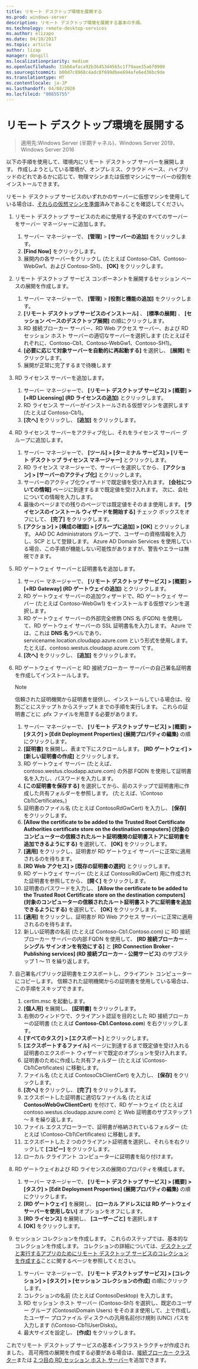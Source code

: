 ```yaml
---
title: リモート デスクトップ環境を展開する
ms.prod: windows-server
description: リモート デスクトップ環境を展開する基本の手順。
ms.technology: remote-desktop-services
ms.author: elizapo
ms.date: 04/10/2017
ms.topic: article
author: lizap
manager: dongill
ms.localizationpriority: medium
ms.openlocfilehash: 31bb6afaca92b36453d4565c1f79aae35a6f0900
ms.sourcegitcommit: b00d7c8968c4adc8f699dbee694afe6ed36bc9de
ms.translationtype: HT
ms.contentlocale: ja-JP
ms.lasthandoff: 04/08/2020
ms.locfileid: "80855755"
---
```

# <a name="deploy-your-remote-desktop-environment"></a>リモート デスクトップ環境を展開する

>適用先:Windows Server (半期チャネル)、Windows Server 2019、Windows Server 2016

以下の手順を使用して、環境内にリモート デスクトップ サーバーを展開します。 作成しようとしている環境が、オンプレミス、クラウド ベース、ハイブリッドのどれであるかに応じて、物理マシンまたは仮想マシンにサーバーの役割をインストールできます。 

リモート デスクトップ サービスのいずれかのサーバーに仮想マシンを使用している場合は、[それらの仮想マシンを準備](rds-prepare-vms.md)済みであることを確認してください。
  
  
1.  リモート デスクトップ サービスのために使用する予定のすべてのサーバーをサーバー マネージャーに追加します。  
    1.  サーバー マネージャーで、 **[管理]**  >  **[サーバーの追加]** をクリックします。  
    2.  **[Find Now]** をクリックします。  
    3.  展開内の各サーバーをクリックし (たとえば Contoso-Cb1、Contoso-WebGw1、および Contoso-Sh1)、 **[OK]** をクリックします。  
2.  リモート デスクトップ サービス コンポーネントを展開するセッション ベースの展開を作成します。  
    1.  サーバー マネージャーで、 **[管理]**  >  **[役割と機能の追加]** をクリックします。  
    2.  **[リモート デスクトップ サービスのインストール]** 、 **[標準の展開]** 、 **[セッション ベースのデスクトップ展開]** の順にクリックします。  
    3.  RD 接続ブローカー サーバー、RD Web アクセス サーバー、および RD セッション ホスト サーバーの適切なサーバーを選択します (たとえばそれぞれに、Contoso-Cb1、Contoso-WebGw1、Contoso-SH1)。  
    4.  **[必要に応じて対象サーバーを自動的に再起動する]** を選択し、 **[展開]** をクリックします。  
    5.  展開が正常に完了するまで待機します  
3.  RD ライセンス サーバーを追加します。  
    1.  サーバー マネージャーで、 **[リモート デスクトップ サービス] > [概要] > [+RD Licensing] (RD ライセンスの追加)** とクリックします。  
    2.  RD ライセンス サーバーがインストールされる仮想マシンを選択します (たとえば Contoso-Cb1)。  
    3.  **[次へ]** をクリックし、 **[追加]** をクリックします。  
4.  RD ライセンス サーバーをアクティブ化し、それをライセンス サーバー グループに追加します。  
    1.  サーバー マネージャーで、 **[ツール] > [ターミナル サービス] > [リモート デスクトップ ライセンス マネージャー]** とクリックします。  
    2.  RD ライセンス マネージャーで、サーバーを選択してから、 **[アクション] > [サーバーのアクティブ化]** とクリックします。  
    3.  サーバーのアクティブ化ウィザードで既定値を受け入れます。 **[会社についての情報]** ページに到達するまで既定値を受け入れます。 次に、会社についての情報を入力します。  
    4.  最後のページまでの残りのページでは既定値をそのまま使用します。 **[ライセンスのインストール ウィザードを開始する]** チェック ボックスをオフにして、 **[完了]** をクリックします。  
    5.  **[アクション] > [構成の確認] > [グループに追加] > [OK]** とクリックします。 AAD DC Administrators グループで、ユーザーの資格情報を入力し、SCP として登録します。 Azure AD Domain Services を使用している場合、この手順が機能しない可能性がありますが、警告やエラーは無視できます。  
5.  RD ゲートウェイ サーバーと証明書名を追加します。  
    1.  サーバー マネージャーで、 **[リモート デスクトップ サービス] > [概要] > [+RD Gateway] (RD ゲートウェイの追加)** とクリックします。  
    2.  RD ゲートウェイ サーバーの追加ウィザードで、RD ゲートウェイ サーバー (たとえば Contoso-WebGw1) をインストールする仮想マシンを選択します。  
    3.  RD ゲートウェイ サーバーの外部完全修飾 DNS 名 (FQDN) を使用して、RD ゲートウェイ サーバーの SSL 証明書名を入力します。 Azure では、これは **DNS 名**ラベルであり、servicename.location.cloudapp.azure.com という形式を使用します。 たとえば、contoso.westus.cloudapp.azure.com です。  
    4.  **[次へ]** をクリックし、 **[追加]** をクリックします。
6.  RD ゲートウェイ サーバーと RD 接続ブローカー サーバーの自己署名証明書を作成してインストールします。

       > [!NOTE]
       > 信頼された証明機関から証明書を提供し、インストールしている場合は、役割ごとにステップ h からステップ k までの手順を実行します。 これらの証明書ごとに .pfx ファイルを用意する必要があります。
       
    1.  サーバー マネージャーで、 **[リモート デスクトップ サービス] > [概要] > [タスク] > [Edit Deployment Properties] (展開プロパティの編集)** の順にクリックします。  
    2.  **[証明書]** を展開し、表まで下にスクロールします。 **[RD ゲートウェイ] > [新しい証明書の作成]** とクリックします。  
    3.  RD ゲートウェイ サーバー (たとえば、contoso.westus.cloudapp.azure.com) の外部 FQDN を使用して証明書名を入力し、パスワードを入力します。  
    4.  **[この証明書を保存する]** を選択してから、前のステップで証明書用に作成した共有フォルダーを参照します。 (たとえば、\Contoso Cb1\Certificates。)  
    5.  証明書のファイル名 (たとえば ContosoRdGwCert) を入力し、 **[保存]** をクリックします。  
    6.  **[Allow the certificate to be added to the Trusted Root Certificate Authorities certificate store on the destination computers] (対象のコンピューターの信頼されたルート証明機関の証明書ストアに証明書を追加できるようにする)** を選択して、 **[OK]** をクリックします。  
    7.  **[適用]** をクリックし、証明書が RD ゲートウェイ サーバーに正常に適用されるのを待ちます。  
    8.  **[RD Web アクセス] > [既存の証明書の選択]** とクリックします。  
    9.  RD ゲートウェイ サーバー (たとえば ContosoRdGwCert) 用に作成された証明書を参照してから、 **[開く]** をクリックします。  
    10. 証明書のパスワードを入力し、 **[Allow the certificate to be added to the Trusted Root Certificate store on the destination computers] (対象のコンピューターの信頼されたルート証明書ストアに証明書を追加できるようにする)** を選択して、 **[OK]** をクリックします。  
    11. **[適用]** をクリックし、証明書が RD Web アクセス サーバーに正常に適用されるのを待ちます。  
    12. 新しい証明書の名前 (たとえば Contoso-Cb1.Contoso.com) に RD 接続ブローカー サーバーの内部 FQDN を使用して、 **[RD 接続ブローカー - シングル サインオンを有効にする]** と **[RD Connection Broker - Publishing services] (RD 接続ブローカー - 公開サービス)** のサブステップ 1 ～ 11 を繰り返します。  
7.  自己署名パブリック証明書をエクスポートし、クライアント コンピューターにコピーします。 信頼された証明機関からの証明書を使用している場合は、この手順をスキップできます。  
    1.  certlm.msc を起動します。  
    2.  **[個人用]** を展開し、 **[証明書]** をクリックします。  
    3.  右側のウィンドウで、クライアント認証を目的とした RD 接続ブローカーの証明書 (たとえば **Contoso-Cb1.Contoso.com**) を右クリックします。  
    4.  **[すべてのタスク] > [エクスポート]** とクリックします。  
    5.  **[エクスポートするファイル]** ページに到達するまで既定値を受け入れる証明書のエクスポート ウィザードで既定のオプションを受け入れます。  
    6.  証明書のために作成した共有フォルダー (たとえば \Contoso-Cb1\Certificates) に移動します。  
    7.  ファイル名 (たとえば ContosoCbClientCert) を入力し、 **[保存]** をクリックします。  
    8.  **[次へ]** をクリックし、 **[完了]** をクリックします。  
    9.  エクスポートした証明書に適切なファイル名 (たとえば **ContosoWebGwClientCert**) を付けて、RD ゲートウェイ (たとえば contoso.westus.cloudapp.azure.com) と Web 証明書のサブステップ 1 ～ 8 を繰り返します。  
    10. ファイル エクスプローラーで、証明書が格納されているフォルダー (たとえば \Contoso-Cb1\Certificates) に移動します。  
    11. エクスポートした 2 つのクライアント証明書を選択し、それらを右クリックして **[コピー]** をクリックします。  
    12. ローカル クライアント コンピューターに証明書を貼り付けます。  
8.  RD ゲートウェイおよび RD ライセンスの展開のプロパティを構成します。  
    1.  サーバー マネージャーで、 **[リモート デスクトップ サービス] > [概要] > [タスク] > [Edit Deployment Properties] (展開プロパティの編集)** の順にクリックします。  
    2.  **[RD ゲートウェイ]** を展開し、 **[ローカル アドレスには RD ゲートウェイ サーバーを使用しない]** オプションをオフにします。  
    3.  **[RD ライセンス]** を展開し、 **[ユーザーごと]** を選択します  
    4.  **[OK]** をクリックします。  
10. セッション コレクションを作成します。 これらのステップでは、基本的なコレクションを作成します。 コレクションの詳細については、[デスクトップと実行するアプリのためにリモート デスクトップ サービスのコレクションを作成する](rds-create-collection.md)ことに関するページを参照してください。
 
    1.  サーバー マネージャーで、 **[リモート デスクトップ サービス] > [コレクション] > [タスク] > [セッション コレクションの作成]** の順にクリックします。  
    2.  コレクションの名前 (たとえば ContosoDesktop) を入力します。  
    3.  RD セッション ホスト サーバー (Contoso-Sh1) を選択し、既定のユーザー グループ (Contoso\Domain Users) をそのまま使用して、上で作成したユーザー プロファイル ディスクへの汎用名前付け規則 (UNC) パスを入力します (\Contoso-Cb1\UserDisks)。  
    4.  最大サイズを設定し、 **[作成]** をクリックします。  
  

これでリモート デスクトップ サービスの基本インフラストラクチャが作成されました。 高可用性の展開を作成する必要がある場合は、[接続ブローカー クラスター](rds-connection-broker-cluster.md)または [2 つ目の RD セッション ホスト サーバー](rds-scale-rdsh-farm.md)を追加できます。


